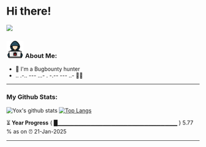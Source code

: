 # Hi there!

<link rel="stylesheet" href="https://cdnjs.cloudflare.com/ajax/libs/font-awesome/4.7.0/css/font-awesome.min.css">
<link rel="stylesheet" href="https://github.com/Aravindhyox/aravindhyox.github.io/blob/main/main.css">


<div class="Contact">

<div class="ico">
<a href="https://github.com/Aravindhyox/">
	<i class="fa fa-github  social" title="Github" ></i>
</a>
</div>

<div class="ico">
<a href="https://twitter.com/aravindhyox">
	<i class="fa fa-twitter social" title="Twitter " ></i>
</a>
</div>

<div class="ico">
<a href="mailto:aravindhyox@gmail.com">   
	<i class="fa fa-envelope social" title="E-Mail" ></i>
</a>
</div>

</div>


![](https://camo.githubusercontent.com/992babdffd8c74a1502de375fbdf7e4d54773242/68747470733a2f2f6d656469612e67697068792e636f6d2f6d656469612f53576f536b4e36447854737a71494b4571762f67697068792e676966)

### <img src="https://github.com/Aravindhyox/aravindhyox.github.io/blob/main/main-imgs/hackerboy.png" width="45" /> About Me:
- 🏦 I'm a Bugbounty hunter
- .. .-.. --- ...- . -.-- --- ..- 🤏🏻

---
###  My Github Stats:
![Yox's github stats](https://github-readme-stats.vercel.app/api?username=aravindhyox&show_icons=true&title_color=ffc857&icon_color=8ac926&text_color=daf7dc&bg_color=151515&hide=issues&count_private=true&include_all_commits=true)
[![Top Langs](https://github-readme-stats.vercel.app/api/top-langs/?username=aravindhyox&layout=compact&text_color=daf7dc&bg_color=151515&hide=css,html,php)](https://github.com/Aravindhyox/github-readme-stats)

<!--START_SECTION:waka-->

<!--END_SECTION:waka-->

⏳ **Year Progress** { █▁▁▁▁▁▁▁▁▁▁▁▁▁▁▁▁▁▁▁▁▁▁▁▁▁▁▁▁▁ } 5.77 % as on ⏰ 21-Jan-2025

---



